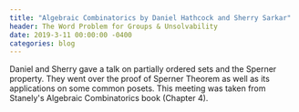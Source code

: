 ```yaml
---
title: "Algebraic Combinatorics by Daniel Hathcock and Sherry Sarkar"
header: The Word Problem for Groups & Unsolvability
date: 2019-3-11 00:00:00 -0400
categories: blog
---
```


Daniel and Sherry gave a talk on partially ordered sets and the Sperner property. They went over the proof of Sperner Theorem as well as its applications on some common posets. This meeting was taken from Stanely's Algebraic Combinatorics book (Chapter 4). 
